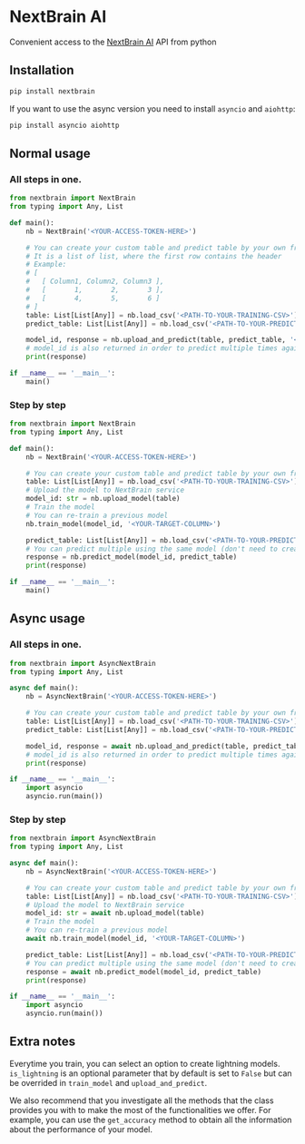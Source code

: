 # NextBrain AI
Convenient access to the [NextBrain AI](https://nextbrain.ai) API from python

## Installation
```bash
pip install nextbrain
```

If you want to use the async version you need to install `asyncio` and `aiohttp`:

```bash
pip install asyncio aiohttp
```

## Normal usage

### All steps in one.
```python
from nextbrain import NextBrain
from typing import Any, List

def main():
    nb = NextBrain('<YOUR-ACCESS-TOKEN-HERE>')

    # You can create your custom table and predict table by your own from any source
    # It is a list of list, where the first row contains the header
    # Example:
    # [
    #   [ Column1, Column2, Column3 ],
    #   [       1,       2,       3 ],
    #   [       4,       5,       6 ]
    # ]
    table: List[List[Any]] = nb.load_csv('<PATH-TO-YOUR-TRAINING-CSV>')
    predict_table: List[List[Any]] = nb.load_csv('<PATH-TO-YOUR-PREDICTING-CSV>')

    model_id, response = nb.upload_and_predict(table, predict_table, '<YOUR-TARGET-COLUMN>')
    # model_id is also returned in order to predict multiple times against same model
    print(response)

if __name__ == '__main__':
    main()
```

### Step by step
```python
from nextbrain import NextBrain
from typing import Any, List

def main():
    nb = NextBrain('<YOUR-ACCESS-TOKEN-HERE>')

    # You can create your custom table and predict table by your own from any source
    table: List[List[Any]] = nb.load_csv('<PATH-TO-YOUR-TRAINING-CSV>')
    # Upload the model to NextBrain service
    model_id: str = nb.upload_model(table)
    # Train the model
    # You can re-train a previous model
    nb.train_model(model_id, '<YOUR-TARGET-COLUMN>')

    predict_table: List[List[Any]] = nb.load_csv('<PATH-TO-YOUR-PREDICTING-CSV>')
    # You can predict multiple using the same model (don't need to create a new model each time)
    response = nb.predict_model(model_id, predict_table)
    print(response)

if __name__ == '__main__':
    main()
```

## Async usage

### All steps in one.
```python
from nextbrain import AsyncNextBrain
from typing import Any, List

async def main():
    nb = AsyncNextBrain('<YOUR-ACCESS-TOKEN-HERE>')

    # You can create your custom table and predict table by your own from any source
    table: List[List[Any]] = nb.load_csv('<PATH-TO-YOUR-TRAINING-CSV>')
    predict_table: List[List[Any]] = nb.load_csv('<PATH-TO-YOUR-PREDICTING-CSV>')

    model_id, response = await nb.upload_and_predict(table, predict_table, '<YOUR-TARGET-COLUMN>')
    # model_id is also returned in order to predict multiple times against same model
    print(response)

if __name__ == '__main__':
    import asyncio
    asyncio.run(main())
```

### Step by step
```python
from nextbrain import AsyncNextBrain
from typing import Any, List

async def main():
    nb = AsyncNextBrain('<YOUR-ACCESS-TOKEN-HERE>')

    # You can create your custom table and predict table by your own from any source
    table: List[List[Any]] = nb.load_csv('<PATH-TO-YOUR-TRAINING-CSV>')
    # Upload the model to NextBrain service
    model_id: str = await nb.upload_model(table)
    # Train the model
    # You can re-train a previous model
    await nb.train_model(model_id, '<YOUR-TARGET-COLUMN>')

    predict_table: List[List[Any]] = nb.load_csv('<PATH-TO-YOUR-PREDICTING-CSV>')
    # You can predict multiple using the same model (don't need to create a new model each time)
    response = await nb.predict_model(model_id, predict_table)
    print(response)

if __name__ == '__main__':
    import asyncio
    asyncio.run(main())
```

## Extra notes

Everytime you train, you can select an option to create lightning models. `is_lightning` is an optional parameter that by default is set to `False` but can be overrided in `train_model` and `upload_and_predict`.

We also recommend that you investigate all the methods that the class provides you with to make the most of the functionalities we offer. For example, you can use the `get_accuracy` method to obtain all the information about the performance of your model.
